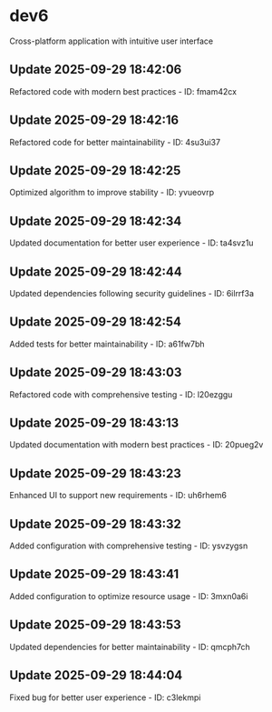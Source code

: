 # dev6
Cross-platform application with intuitive user interface

## Update 2025-09-29 18:42:06
Refactored code with modern best practices - ID: fmam42cx


## Update 2025-09-29 18:42:16
Refactored code for better maintainability - ID: 4su3ui37


## Update 2025-09-29 18:42:25
Optimized algorithm to improve stability - ID: yvueovrp


## Update 2025-09-29 18:42:34
Updated documentation for better user experience - ID: ta4svz1u


## Update 2025-09-29 18:42:44
Updated dependencies following security guidelines - ID: 6ilrrf3a


## Update 2025-09-29 18:42:54
Added tests for better maintainability - ID: a61fw7bh


## Update 2025-09-29 18:43:03
Refactored code with comprehensive testing - ID: l20ezggu


## Update 2025-09-29 18:43:13
Updated documentation with modern best practices - ID: 20pueg2v


## Update 2025-09-29 18:43:23
Enhanced UI to support new requirements - ID: uh6rhem6


## Update 2025-09-29 18:43:32
Added configuration with comprehensive testing - ID: ysvzygsn


## Update 2025-09-29 18:43:41
Added configuration to optimize resource usage - ID: 3mxn0a6i


## Update 2025-09-29 18:43:53
Updated dependencies for better maintainability - ID: qmcph7ch


## Update 2025-09-29 18:44:04
Fixed bug for better user experience - ID: c3lekmpi

